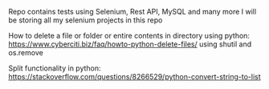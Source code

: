 Repo contains tests using Selenium, Rest API, MySQL and many more 
I will be storing all my selenium projects in this repo


How to delete a file or folder or entire contents in directory using python: 
https://www.cyberciti.biz/faq/howto-python-delete-files/  using shutil and os.remove


Split functionality in python: 
https://stackoverflow.com/questions/8266529/python-convert-string-to-list
